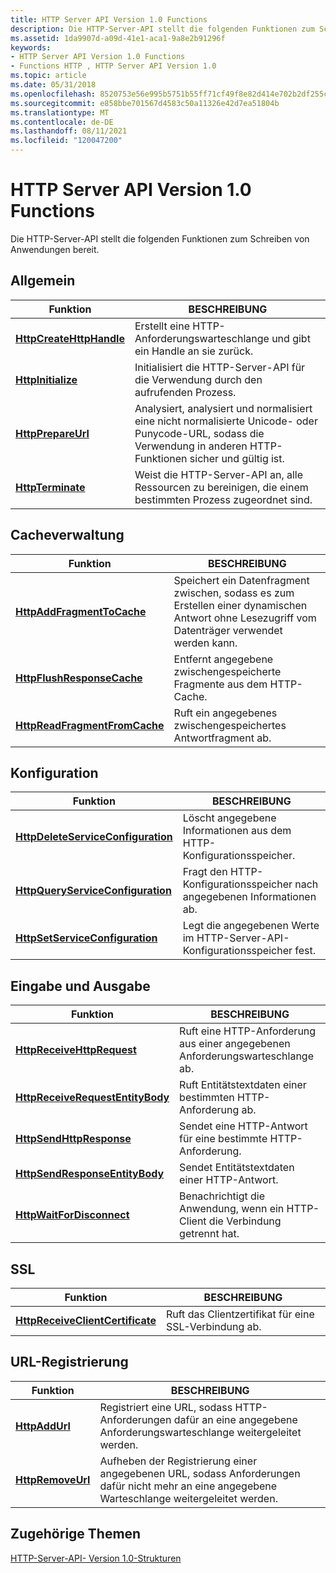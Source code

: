 ```yaml
---
title: HTTP Server API Version 1.0 Functions
description: Die HTTP-Server-API stellt die folgenden Funktionen zum Schreiben von Anwendungen bereit.
ms.assetid: 1da9907d-a09d-41e1-aca1-9a8e2b91296f
keywords:
- HTTP Server API Version 1.0 Functions
- Functions HTTP , HTTP Server API Version 1.0
ms.topic: article
ms.date: 05/31/2018
ms.openlocfilehash: 8520753e56e995b5751b55ff71cf49f8e82d414e702b2df255c2901e69c397fb
ms.sourcegitcommit: e858bbe701567d4583c50a11326e42d7ea51804b
ms.translationtype: MT
ms.contentlocale: de-DE
ms.lasthandoff: 08/11/2021
ms.locfileid: "120047200"
---
```

# <a name="http-server-api-version-10-functions"></a>HTTP Server API Version 1.0 Functions

Die HTTP-Server-API stellt die folgenden Funktionen zum Schreiben von Anwendungen bereit.

## <a name="general"></a>Allgemein



| Funktion                                             | BESCHREIBUNG                                                                                                                       |
|------------------------------------------------------|-----------------------------------------------------------------------------------------------------------------------------------|
| [**HttpCreateHttpHandle**](/windows/desktop/api/Http/nf-http-httpcreatehttphandle) | Erstellt eine HTTP-Anforderungswarteschlange und gibt ein Handle an sie zurück.                                                                         |
| [**HttpInitialize**](/windows/desktop/api/Http/nf-http-httpinitialize)             | Initialisiert die HTTP-Server-API für die Verwendung durch den aufrufenden Prozess.                                                                   |
| [**HttpPrepareUrl**](/windows/desktop/api/Http/nf-http-httpprepareurl)             | Analysiert, analysiert und normalisiert eine nicht normalisierte Unicode- oder Punycode-URL, sodass die Verwendung in anderen HTTP-Funktionen sicher und gültig ist. |
| [**HttpTerminate**](/windows/desktop/api/Http/nf-http-httpterminate)               | Weist die HTTP-Server-API an, alle Ressourcen zu bereinigen, die einem bestimmten Prozess zugeordnet sind.                                       |



 

## <a name="cache-management"></a>Cacheverwaltung



| Funktion                                                       | BESCHREIBUNG                                                                                            |
|----------------------------------------------------------------|--------------------------------------------------------------------------------------------------------|
| [**HttpAddFragmentToCache**](/windows/desktop/api/Http/nf-http-httpaddfragmenttocache)       | Speichert ein Datenfragment zwischen, sodass es zum Erstellen einer dynamischen Antwort ohne Lesezugriff vom Datenträger verwendet werden kann. |
| [**HttpFlushResponseCache**](/windows/desktop/api/Http/nf-http-httpflushresponsecache)       | Entfernt angegebene zwischengespeicherte Fragmente aus dem HTTP-Cache.                                                |
| [**HttpReadFragmentFromCache**](/windows/desktop/api/Http/nf-http-httpreadfragmentfromcache) | Ruft ein angegebenes zwischengespeichertes Antwortfragment ab.                                                        |



 

## <a name="configuration"></a>Konfiguration



| Funktion                                                                 | BESCHREIBUNG                                                       |
|--------------------------------------------------------------------------|-------------------------------------------------------------------|
| [**HttpDeleteServiceConfiguration**](/windows/desktop/api/Http/nf-http-httpdeleteserviceconfiguration) | Löscht angegebene Informationen aus dem HTTP-Konfigurationsspeicher.  |
| [**HttpQueryServiceConfiguration**](/windows/desktop/api/Http/nf-http-httpqueryserviceconfiguration)   | Fragt den HTTP-Konfigurationsspeicher nach angegebenen Informationen ab.   |
| [**HttpSetServiceConfiguration**](/windows/desktop/api/Http/nf-http-httpsetserviceconfiguration)       | Legt die angegebenen Werte im HTTP-Server-API-Konfigurationsspeicher fest. |



 

## <a name="input-and-output"></a>Eingabe und Ausgabe



| Funktion                                                             | BESCHREIBUNG                                                    |
|----------------------------------------------------------------------|----------------------------------------------------------------|
| [**HttpReceiveHttpRequest**](/windows/desktop/api/Http/nf-http-httpreceivehttprequest)             | Ruft eine HTTP-Anforderung aus einer angegebenen Anforderungswarteschlange ab.      |
| [**HttpReceiveRequestEntityBody**](/windows/desktop/api/Http/nf-http-httpreceiverequestentitybody) | Ruft Entitätstextdaten einer bestimmten HTTP-Anforderung ab.       |
| [**HttpSendHttpResponse**](/windows/desktop/api/Http/nf-http-httpsendhttpresponse)                 | Sendet eine HTTP-Antwort für eine bestimmte HTTP-Anforderung.          |
| [**HttpSendResponseEntityBody**](/windows/desktop/api/Http/nf-http-httpsendresponseentitybody)     | Sendet Entitätstextdaten einer HTTP-Antwort.                    |
| [**HttpWaitForDisconnect**](/windows/desktop/api/Http/nf-http-httpwaitfordisconnect)               | Benachrichtigt die Anwendung, wenn ein HTTP-Client die Verbindung getrennt hat. |



 

## <a name="ssl"></a>SSL



| Funktion                                                             | BESCHREIBUNG                                             |
|----------------------------------------------------------------------|---------------------------------------------------------|
| [**HttpReceiveClientCertificate**](/windows/desktop/api/Http/nf-http-httpreceiveclientcertificate) | Ruft das Clientzertifikat für eine SSL-Verbindung ab. |



 

## <a name="url-registration"></a>URL-Registrierung



| Funktion                               | BESCHREIBUNG                                                                                     |
|----------------------------------------|-------------------------------------------------------------------------------------------------|
| [**HttpAddUrl**](/windows/desktop/api/Http/nf-http-httpaddurl)       | Registriert eine URL, sodass HTTP-Anforderungen dafür an eine angegebene Anforderungswarteschlange weitergeleitet werden.           |
| [**HttpRemoveUrl**](/windows/desktop/api/Http/nf-http-httpremoveurl) | Aufheben der Registrierung einer angegebenen URL, sodass Anforderungen dafür nicht mehr an eine angegebene Warteschlange weitergeleitet werden. |



 

## <a name="related-topics"></a>Zugehörige Themen

<dl> <dt>

[HTTP-Server-API- Version 1.0-Strukturen](http-server-api-version-1-0-structures.md)
</dt> </dl>

 

 




